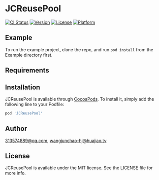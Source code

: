 # JCReusePool

[![CI Status](https://img.shields.io/travis/313574889@qq.com/JCReusePool.svg?style=flat)](https://travis-ci.org/313574889@qq.com/JCReusePool)
[![Version](https://img.shields.io/cocoapods/v/JCReusePool.svg?style=flat)](https://cocoapods.org/pods/JCReusePool)
[![License](https://img.shields.io/cocoapods/l/JCReusePool.svg?style=flat)](https://cocoapods.org/pods/JCReusePool)
[![Platform](https://img.shields.io/cocoapods/p/JCReusePool.svg?style=flat)](https://cocoapods.org/pods/JCReusePool)

## Example

To run the example project, clone the repo, and run `pod install` from the Example directory first.

## Requirements

## Installation

JCReusePool is available through [CocoaPods](https://cocoapods.org). To install
it, simply add the following line to your Podfile:

```ruby
pod 'JCReusePool'
```

## Author

313574889@qq.com, wangjunchao-hj@huajiao.tv

## License

JCReusePool is available under the MIT license. See the LICENSE file for more info.
